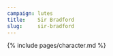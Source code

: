 ```yaml
---
campaign: lutes
title:    Sir Bradford
slug:     sir-bradford
---
```


{% include pages/character.md %}
